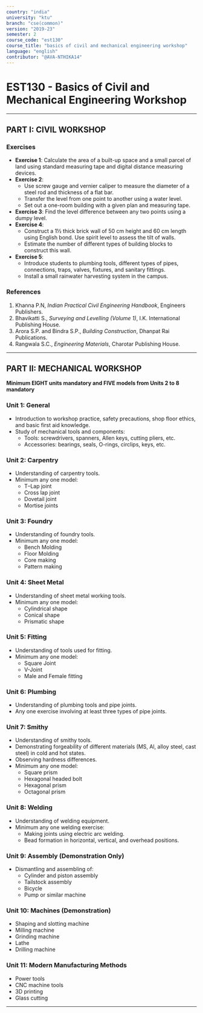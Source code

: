 ```yaml
---
country: "india"
university: "ktu"
branch: "cse(common)"
version: "2019-23"
semester: 2
course_code: "est130"
course_title: "basics of civil and mechanical engineering workshop"
language: "english"
contributor: "@AVA-NTHIKA14"
---
```


# EST130 - Basics of Civil and Mechanical Engineering Workshop

---

## PART I: CIVIL WORKSHOP

### Exercises

- **Exercise 1**: Calculate the area of a built-up space and a small parcel of land using standard measuring tape and digital distance measuring devices.
- **Exercise 2**:  
  - Use screw gauge and vernier caliper to measure the diameter of a steel rod and thickness of a flat bar.  
  - Transfer the level from one point to another using a water level.  
  - Set out a one-room building with a given plan and measuring tape.
- **Exercise 3**: Find the level difference between any two points using a dumpy level.
- **Exercise 4**:  
  - Construct a 1½ thick brick wall of 50 cm height and 60 cm length using English bond. Use spirit level to assess the tilt of walls.  
  - Estimate the number of different types of building blocks to construct this wall.
- **Exercise 5**:  
  - Introduce students to plumbing tools, different types of pipes, connections, traps, valves, fixtures, and sanitary fittings.  
  - Install a small rainwater harvesting system in the campus.

### References

1. Khanna P.N, *Indian Practical Civil Engineering Handbook*, Engineers Publishers.  
2. Bhavikatti S., *Surveying and Levelling (Volume 1)*, I.K. International Publishing House.  
3. Arora S.P. and Bindra S.P., *Building Construction*, Dhanpat Rai Publications.  
4. Rangwala S.C., *Engineering Materials*, Charotar Publishing House.

---

## PART II: MECHANICAL WORKSHOP

**Minimum EIGHT units mandatory and FIVE models from Units 2 to 8 mandatory**

### Unit 1: General

- Introduction to workshop practice, safety precautions, shop floor ethics, and basic first aid knowledge.
- Study of mechanical tools and components:
  - Tools: screwdrivers, spanners, Allen keys, cutting pliers, etc.
  - Accessories: bearings, seals, O-rings, circlips, keys, etc.

### Unit 2: Carpentry

- Understanding of carpentry tools.
- Minimum any one model:
  - T–Lap joint
  - Cross lap joint
  - Dovetail joint
  - Mortise joints

### Unit 3: Foundry

- Understanding of foundry tools.
- Minimum any one model:
  - Bench Molding
  - Floor Molding
  - Core making
  - Pattern making

### Unit 4: Sheet Metal

- Understanding of sheet metal working tools.
- Minimum any one model:
  - Cylindrical shape
  - Conical shape
  - Prismatic shape

### Unit 5: Fitting

- Understanding of tools used for fitting.
- Minimum any one model:
  - Square Joint
  - V-Joint
  - Male and Female fitting

### Unit 6: Plumbing

- Understanding of plumbing tools and pipe joints.
- Any one exercise involving at least three types of pipe joints.

### Unit 7: Smithy

- Understanding of smithy tools.
- Demonstrating forgeability of different materials (MS, Al, alloy steel, cast steel) in cold and hot states.
- Observing hardness differences.
- Minimum any one model:
  - Square prism
  - Hexagonal headed bolt
  - Hexagonal prism
  - Octagonal prism

### Unit 8: Welding

- Understanding of welding equipment.
- Minimum any one welding exercise:
  - Making joints using electric arc welding.
  - Bead formation in horizontal, vertical, and overhead positions.

### Unit 9: Assembly (Demonstration Only)

- Dismantling and assembling of:
  - Cylinder and piston assembly
  - Tailstock assembly
  - Bicycle
  - Pump or similar machine

### Unit 10: Machines (Demonstration)

- Shaping and slotting machine  
- Milling machine  
- Grinding machine  
- Lathe  
- Drilling machine

### Unit 11: Modern Manufacturing Methods

- Power tools  
- CNC machine tools  
- 3D printing  
- Glass cutting

---
